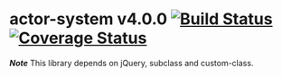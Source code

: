 # actor-system v4.0.0 [![Build Status](https://travis-ci.org/kt3k/actor-system.svg?branch=master)](https://travis-ci.org/kt3k/actor-system) [![Coverage Status](https://coveralls.io/repos/kt3k/actor-system/badge.svg)](https://coveralls.io/r/kt3k/actor-system)

***Note*** This library depends on jQuery, subclass and custom-class.
